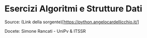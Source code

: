 # Esercizi Algoritmi e Strutture Dati

Source: (Link della sorgente)[https://python.angelocardellicchio.it/]



Docete: Simone Rancati - UniPv & ITSSR